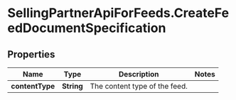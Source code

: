 # SellingPartnerApiForFeeds.CreateFeedDocumentSpecification

## Properties
Name | Type | Description | Notes
------------ | ------------- | ------------- | -------------
**contentType** | **String** | The content type of the feed. | 



